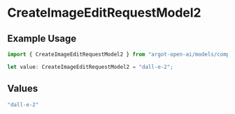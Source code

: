 # CreateImageEditRequestModel2

## Example Usage

```typescript
import { CreateImageEditRequestModel2 } from "argot-open-ai/models/components";

let value: CreateImageEditRequestModel2 = "dall-e-2";
```

## Values

```typescript
"dall-e-2"
```